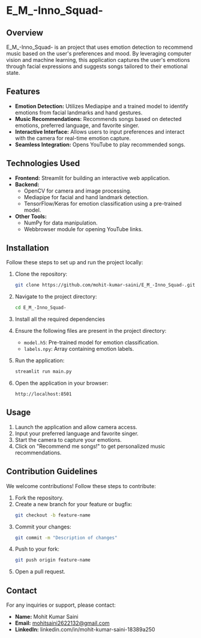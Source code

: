 # E_M_-Inno_Squad-

## Overview
E_M_-Inno_Squad- is an project that uses emotion detection to recommend music based on the user's preferences and mood. By leveraging computer vision and machine learning, this application captures the user's emotions through facial expressions and suggests songs tailored to their emotional state.

## Features
- **Emotion Detection:** Utilizes Mediapipe and a trained model to identify emotions from facial landmarks and hand gestures.
- **Music Recommendations:** Recommends songs based on detected emotions, preferred language, and favorite singer.
- **Interactive Interface:** Allows users to input preferences and interact with the camera for real-time emotion capture.
- **Seamless Integration:** Opens YouTube to play recommended songs.

## Technologies Used
- **Frontend:** Streamlit for building an interactive web application.
- **Backend:**
  - OpenCV for camera and image processing.
  - Mediapipe for facial and hand landmark detection.
  - TensorFlow/Keras for emotion classification using a pre-trained model.
- **Other Tools:**
  - NumPy for data manipulation.
  - Webbrowser module for opening YouTube links.

## Installation
Follow these steps to set up and run the project locally:

1. Clone the repository:
   ```bash
   git clone https://github.com/mohit-kumar-saini/E_M_-Inno_Squad-.git
   ```

2. Navigate to the project directory:
   ```bash
   cd E_M_-Inno_Squad-
   ```

3. Install all the required dependencies
   
4. Ensure the following files are present in the project directory:
   - `model.h5`: Pre-trained model for emotion classification.
   - `labels.npy`: Array containing emotion labels.

5. Run the application:
   ```bash
   streamlit run main.py
   ```

6. Open the application in your browser:
   ```
   http://localhost:8501
   ```

## Usage
1. Launch the application and allow camera access.
2. Input your preferred language and favorite singer.
3. Start the camera to capture your emotions.
4. Click on "Recommend me songs!" to get personalized music recommendations.

## Contribution Guidelines
We welcome contributions! Follow these steps to contribute:

1. Fork the repository.
2. Create a new branch for your feature or bugfix:
   ```bash
   git checkout -b feature-name
   ```
3. Commit your changes:
   ```bash
   git commit -m "Description of changes"
   ```
4. Push to your fork:
   ```bash
   git push origin feature-name
   ```
5. Open a pull request.

## Contact
For any inquiries or support, please contact:

- **Name:** Mohit Kumar Saini  
- **Email:** mohitsaini2622132@gmail.com  
- **LinkedIn:** linkedin.com/in/mohit-kumar-saini-18389a250
